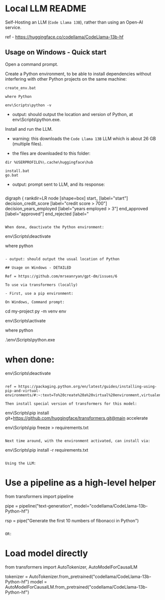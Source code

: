 # Local LLM README

Self-Hosting an LLM (`Code Llama 13B`), rather than using an Open-AI service.

ref - https://huggingface.co/codellama/CodeLlama-13b-hf

## Usage on Windows - Quick start

Open a command prompt.

Create a Python environment, to be able to install dependencies without interfering with other Python projects on the same machine:

```
create_env.bat

where Python

env\Scripts\python -v
```
- output: should output the location and version of Python, at env\Scripts\python.exe.

Install and run the LLM.

- warning: this downloads the `Code Llama 13B` LLM which is about 26 GB (multiple files).

- the files are downloaded to this folder:

`dir %USERPROFILE%\.cache\huggingface\hub`

```
install.bat
go.bat
```

- output: prompt sent to LLM, and its response:

```
```
digraph {
  rankdir=LR
  node [shape=box]
  start_ [label="start"]
  decision_credit_score [label="credit score > 700"]
  decision_years_employed [label="years employed > 3"]
  end_approved [label="approved"]
  end_rejected [label="
```

When done, deactivate the Python environment:

```
env\Scripts\deactivate

where python
```

- output: should output the usual location of Python

## Usage on Windows - DETAILED

Ref = https://github.com/mrseanryan/gpt-dm/issues/6

To use via transformers (locally)

- First, use a pip environment:

On Windows, Command prompt:
```
cd my-project
py -m venv env

env\Scripts\activate

where python

.\env\Scripts\python.exe

# when done:
env\Scripts\deactivate
```

ref = https://packaging.python.org/en/latest/guides/installing-using-pip-and-virtual-environments/#:~:text=To%20create%20a%20virtual%20environment,virtualenv%20in%20the%20below%20commands.&text=The%20second%20argument%20is%20the,project%20and%20call%20it%20env%20.

Then install special version of transformers for this model:

```
env\Scripts\pip install git+https://github.com/huggingface/transformers.git@main accelerate

env\Scripts\pip freeze > requirements.txt
```

Next time around, with the environment activated, can install via:

```
env\Scripts\pip install -r requirements.txt
```

Using the LLM:
```
# Use a pipeline as a high-level helper
from transformers import pipeline

pipe = pipeline("text-generation", model="codellama/CodeLlama-13b-Python-hf")

rsp = pipe("Generate the first 10 numbers of fibonacci in Python")
```

OR:

```
# Load model directly
from transformers import AutoTokenizer, AutoModelForCausalLM

tokenizer = AutoTokenizer.from_pretrained("codellama/CodeLlama-13b-Python-hf")
model = AutoModelForCausalLM.from_pretrained("codellama/CodeLlama-13b-Python-hf")
```
